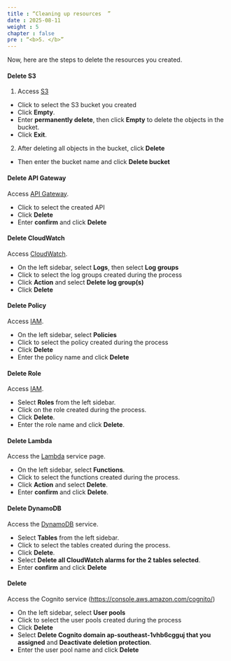 ```yaml
---
title : “Cleaning up resources  ”
date : 2025-08-11
weight : 5
chapter : false
pre : “<b>5. </b>”
---
```


Now, here are the steps to delete the resources you created.

#### Delete S3

1. Access [S3](https://s3.console.aws.amazon.com/s3/home)
  + Click to select the S3 bucket you created
  + Click **Empty**.
  + Enter **permanently delete**, then click **Empty** to delete the objects in the bucket.
  + Click **Exit**.

2. After deleting all objects in the bucket, click **Delete**
  + Then enter the bucket name and click **Delete bucket**

#### Delete API Gateway

Access [API Gateway](https://console.aws.amazon.com/apigateway).
  + Click to select the created API
  + Click **Delete**
  + Enter **confirm** and click **Delete**

#### Delete CloudWatch
Access [CloudWatch](https://console.aws.amazon.com/cloudwatch).
  + On the left sidebar, select **Logs**, then select **Log groups**
  + Click to select the log groups created during the process
  + Click **Action** and select **Delete log group(s)**
  + Click **Delete**

#### Delete Policy
Access [IAM](https://console.aws.amazon.com/iamv2/).
  + On the left sidebar, select **Policies**
  + Click to select the policy created during the process
  + Click **Delete**
  + Enter the policy name and click **Delete**

#### Delete Role
Access [IAM](https://console.aws.amazon.com/iamv2/).
  + Select **Roles** from the left sidebar.
  + Click on the role created during the process.
  + Click **Delete**.
  + Enter the role name and click **Delete**.

#### Delete Lambda
Access the [Lambda](https://console.aws.amazon.com/lambda) service page.
  + On the left sidebar, select **Functions**.
  + Click to select the functions created during the process.
  + Click **Action** and select **Delete**.
  + Enter **confirm** and click **Delete**.

#### Delete DynamoDB
Access the [DynamoDB](https://console.aws.amazon.com/dynamodb/) service.
  + Select **Tables** from the left sidebar.
  + Click to select the tables created during the process.
  + Click **Delete**.
  + Select **Delete all CloudWatch alarms for the 2 tables selected**.
  + Enter **confirm** and click **Delete**

#### Delete 
Access the Cognito service (https://console.aws.amazon.com/cognito/)
  + On the left sidebar, select **User pools**
  + Click to select the user pools created during the process
  + Click **Delete**
  + Select **Delete Cognito domain ap-southeast-1vhb6cgguj that you assigned** and **Deactivate deletion protection**.
  + Enter the user pool name and click **Delete**